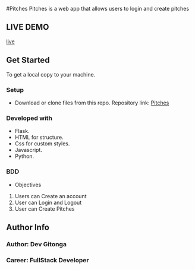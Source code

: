 #Pitches
Pitches is a web app that allows users to login and create pitches

## LIVE DEMO
[live]()
## Get Started
To get a local copy to your machine.
### Setup
* Download or clone files from this repo.
Repository link: [Pitches]()
### Developed with
* Flask.
* HTML for structure.
* Css for custom styles.
* Javascript.
* Python.
### BDD
* Objectives
1. Users can Create an account
2. User can Login and Logout
3. User can Create Pitches<br>
## Author Info
### Author: Dev Gitonga
### Career: FullStack Developer
